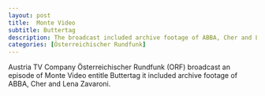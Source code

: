 ```yaml
---
layout: post
title:  Monte Video
subtitle: Buttertag
description: The broadcast included archive footage of ABBA, Cher and Lena Zavaroni.
categories: [Österreichischer Rundfunk]
---
```


Austria TV Company Österreichischer Rundfunk (ORF) broadcast an episode of Monte Video entitle Buttertag it included archive footage of ABBA, Cher and Lena Zavaroni.

